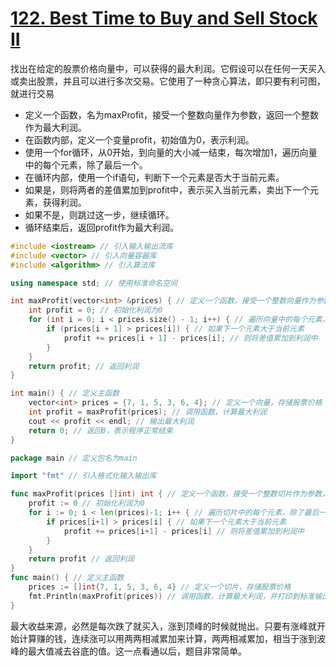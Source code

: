 # [122. Best Time to Buy and Sell Stock II](https://leetcode.com/problems/best-time-to-buy-and-sell-stock-ii/)
找出在给定的股票价格向量中，可以获得的最大利润。它假设可以在任何一天买入或卖出股票，并且可以进行多次交易。它使用了一种贪心算法，即只要有利可图，就进行交易
- 定义一个函数，名为maxProfit，接受一个整数向量作为参数，返回一个整数作为最大利润。
- 在函数内部，定义一个变量profit，初始值为0，表示利润。
- 使用一个for循环，从0开始，到向量的大小减一结束，每次增加1，遍历向量中的每个元素，除了最后一个。
- 在循环内部，使用一个if语句，判断下一个元素是否大于当前元素。
- 如果是，则将两者的差值累加到profit中，表示买入当前元素，卖出下一个元素，获得利润。
- 如果不是，则跳过这一步，继续循环。
- 循环结束后，返回profit作为最大利润。


```c++
#include <iostream> // 引入输入输出流库
#include <vector> // 引入向量容器库
#include <algorithm> // 引入算法库

using namespace std; // 使用标准命名空间

int maxProfit(vector<int> &prices) { // 定义一个函数，接受一个整数向量作为参数，返回一个整数作为最大利润
    int profit = 0; // 初始化利润为0
    for (int i = 0; i < prices.size() - 1; i++) { // 遍历向量中的每个元素，除了最后一个
        if (prices[i + 1] > prices[i]) { // 如果下一个元素大于当前元素
            profit += prices[i + 1] - prices[i]; // 则将差值累加到利润中
        }
    }
    return profit; // 返回利润
}

int main() { // 定义主函数
    vector<int> prices = {7, 1, 5, 3, 6, 4}; // 定义一个向量，存储股票价格
    int profit = maxProfit(prices); // 调用函数，计算最大利润
    cout << profit << endl; // 输出最大利润
    return 0; // 返回0，表示程序正常结束
}
```



```go
package main // 定义包名为main

import "fmt" // 引入格式化输入输出库

func maxProfit(prices []int) int { // 定义一个函数，接受一个整数切片作为参数，返回一个整数作为最大利润
	profit := 0 // 初始化利润为0
	for i := 0; i < len(prices)-1; i++ { // 遍历切片中的每个元素，除了最后一个
		if prices[i+1] > prices[i] { // 如果下一个元素大于当前元素
			profit += prices[i+1] - prices[i] // 则将差值累加到利润中
		}
	}
	return profit // 返回利润
}
func main() { // 定义主函数
	prices := []int{7, 1, 5, 3, 6, 4} // 定义一个切片，存储股票价格
	fmt.Println(maxProfit(prices)) // 调用函数，计算最大利润，并打印到标准输出
}
```

最大收益来源，必然是每次跌了就买入，涨到顶峰的时候就抛出。只要有涨峰就开始计算赚的钱，连续涨可以用两两相减累加来计算，两两相减累加，相当于涨到波峰的最大值减去谷底的值。这一点看通以后，题目非常简单。



